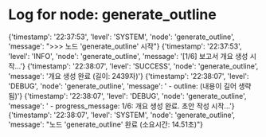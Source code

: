 # Log for node: generate_outline

{'timestamp': '22:37:53', 'level': 'SYSTEM', 'node': 'generate_outline', 'message': ">>> 노드 'generate_outline' 시작"}
{'timestamp': '22:37:53', 'level': 'INFO', 'node': 'generate_outline', 'message': '[1/6] 보고서 개요 생성 시작...'}
{'timestamp': '22:38:07', 'level': 'SUCCESS', 'node': 'generate_outline', 'message': '개요 생성 완료 (길이: 2439자)'}
{'timestamp': '22:38:07', 'level': 'DEBUG', 'node': 'generate_outline', 'message': '  - outline: (내용이 길어 생략됨)'}
{'timestamp': '22:38:07', 'level': 'DEBUG', 'node': 'generate_outline', 'message': '  - progress_message: 1/6: 개요 생성 완료. 초안 작성 시작...'}
{'timestamp': '22:38:07', 'level': 'SYSTEM', 'node': 'generate_outline', 'message': "노드 'generate_outline' 완료 (소요시간: 14.51초)"}
